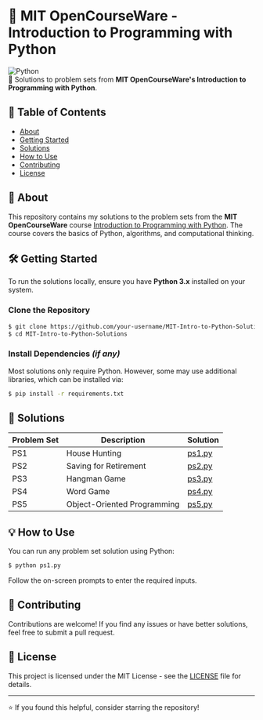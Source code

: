 # 🐍 MIT OpenCourseWare - Introduction to Programming with Python

![Python](https://img.shields.io/badge/Python-3.x-blue.svg?style=flat-square&logo=python)  
🚀 Solutions to problem sets from **MIT OpenCourseWare's Introduction to Programming with Python**.

## 📌 Table of Contents
- [About](#about)
- [Getting Started](#getting-started)
- [Solutions](#solutions)
- [How to Use](#how-to-use)
- [Contributing](#contributing)
- [License](#license)

## 📖 About
This repository contains my solutions to the problem sets from the **MIT OpenCourseWare** course [Introduction to Programming with Python](https://ocw.mit.edu/courses/electrical-engineering-and-computer-science/6-0001-introduction-to-computer-science-and-programming-in-python-fall-2016/). The course covers the basics of Python, algorithms, and computational thinking.

## 🛠 Getting Started
To run the solutions locally, ensure you have **Python 3.x** installed on your system.

### Clone the Repository
```bash
$ git clone https://github.com/your-username/MIT-Intro-to-Python-Solutions.git
$ cd MIT-Intro-to-Python-Solutions
```

### Install Dependencies *(if any)*
Most solutions only require Python. However, some may use additional libraries, which can be installed via:
```bash
$ pip install -r requirements.txt
```

## 📂 Solutions
| Problem Set | Description | Solution |
|------------|-------------|----------|
| PS1 | House Hunting | [ps1.py](ps1.py) |
| PS2 | Saving for Retirement | [ps2.py](ps2.py) |
| PS3 | Hangman Game | [ps3.py](ps3.py) |
| PS4 | Word Game | [ps4.py](ps4.py) |
| PS5 | Object-Oriented Programming | [ps5.py](ps5.py) |

## 💡 How to Use
You can run any problem set solution using Python:
```bash
$ python ps1.py
```
Follow the on-screen prompts to enter the required inputs.

## 🤝 Contributing
Contributions are welcome! If you find any issues or have better solutions, feel free to submit a pull request.

## 📜 License
This project is licensed under the MIT License - see the [LICENSE](LICENSE) file for details.

---
⭐ If you found this helpful, consider starring the repository!

